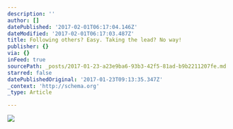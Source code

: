 ```yaml
---
description: ''
author: []
datePublished: '2017-02-01T06:17:04.146Z'
dateModified: '2017-02-01T06:17:03.487Z'
title: Following others? Easy. Taking the lead? No way!
publisher: {}
via: {}
inFeed: true
sourcePath: _posts/2017-01-23-a23e9ba6-93b3-42f5-81ad-b9b2211207fe.md
starred: false
datePublishedOriginal: '2017-01-23T09:13:35.347Z'
_context: 'http://schema.org'
_type: Article

---
```

![](https://the-grid-user-content.s3-us-west-2.amazonaws.com/1e7a9fac-6ada-439c-8f35-e3cef597bb5e.jpg)